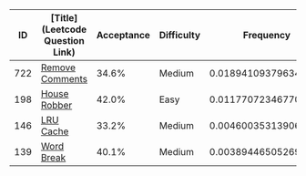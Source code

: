 |ID|[Title](Leetcode Question Link)|Acceptance|Difficulty|Frequency|
|----|-----|----|---|---|
|722|[Remove Comments]( https://leetcode.com/problems/remove-comments)|34.6%|Medium|0.018941093796349166|
|198|[House Robber]( https://leetcode.com/problems/house-robber)|42.0%|Easy|0.01177072346770526|
|146|[LRU Cache]( https://leetcode.com/problems/lru-cache)|33.2%|Medium|0.004600353139061353|
|139|[Word Break]( https://leetcode.com/problems/word-break)|40.1%|Medium|0.003894465052690167|
